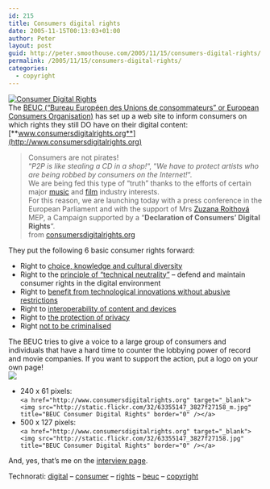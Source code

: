```yaml
---
id: 215
title: Consumers digital rights
date: 2005-11-15T00:13:03+01:00
author: Peter
layout: post
guid: http://peter.smoothouse.com/2005/11/15/consumers-digital-rights/
permalink: /2005/11/15/consumers-digital-rights/
categories:
  - copyright
---
```

[<img border="0" src="http://static.flickr.com/32/63355147_3827f27158.jpg" alt="Consumer Digital Rights" />](http://www.consumersdigitalrights.org)  
The [BEUC (&#8220;Bureau Européen des Unions de consommateurs&#8221; or European Consumers Organisation)](http://www.beuc.org) has set up a web site to inform consumers on which rights they still DO have on their digital content:  
[**www.consumersdigitalrights.org**](http://www.consumersdigitalrights.org)

> Consumers are not pirates!  
> &#8220;_P2P is like stealing a CD in a shop!_&#8220;, &#8220;_We have to protect artists who are being robbed by consumers on the Internet!_&#8220;.  
> We are being fed this type of &#8220;truth&#8221; thanks to the efforts of certain major [music](http://www.ifpi.org/) and [film](http://www.mpaa.org) industry interests.  
> For this reason, we are launching today with a press conference in the European Parliament and with the support of Mrs [Zuzana Roithová](http://www.roithova.cz/home.html) MEP, a Campaign supported by a &#8220;**Declaration of Consumers&#8217; Digital Rights**&#8220;.  
> from [consumersdigitalrights.org](http://www.consumersdigitalrights.org/cms/presse_commu_beuc_en.php)

They put the following 6 basic consumer rights forward:

  * Right to [choice, knowledge and cultural diversity](http://www.consumersdigitalrights.org/cms/declaration_en.php)
  * Right to the [principle of &#8220;technical neutrality&#8221;](http://www.consumersdigitalrights.org/cms/declaration_en.php) &#8211; defend and maintain consumer rights in the digital environment
  * Right to [benefit from technological innovations without abusive restrictions](http://www.consumersdigitalrights.org/cms/declaration_en.php)
  * Right to [interoperability of content and devices](http://www.consumersdigitalrights.org/cms/declaration_en.php)
  * Right to [the protection of privacy](http://www.consumersdigitalrights.org/cms/declaration_en.php)
  * Right [not to be criminalised](http://www.consumersdigitalrights.org/cms/declaration_en.php)

The BEUC tries to give a voice to a large group of consumers and individuals that have a hard time to counter the lobbying power of record and movie companies. If you want to support the action, put a logo on your own page!  
<img src="http://static.flickr.com/32/63355147_3827f27158_m.jpg" border="0" /> 

  * 240 x 61 pixels:  
    `<a href="http://www.consumersdigitalrights.org" target="_blank"><img src="http://static.flickr.com/32/63355147_3827f27158_m.jpg" title="BEUC Consumer Digital Rights" border="0" /></a>` 
  * 500 x 127 pixels:  
    `<a href="http://www.consumersdigitalrights.org" target="_blank"><img src="http://static.flickr.com/32/63355147_3827f27158.jpg" title="BEUC Consumer Digital Rights" border="0" /></a>`

And, yes, that&#8217;s me on the [interview page](http://www.consumersdigitalrights.org/cms/interviews_en.php).

Technorati: <a href="http://technorati.com/tag/digital" rel="tag">digital</a> &#8211; <a href="http://technorati.com/tag/consumer" rel="tag">consumer</a> &#8211; <a href="http://technorati.com/tag/rights" rel="tag">rights</a> &#8211; <a href="http://technorati.com/tag/beuc" rel="tag">beuc</a> &#8211; <a href="http://technorati.com/tag/copyright" rel="tag">copyright</a>